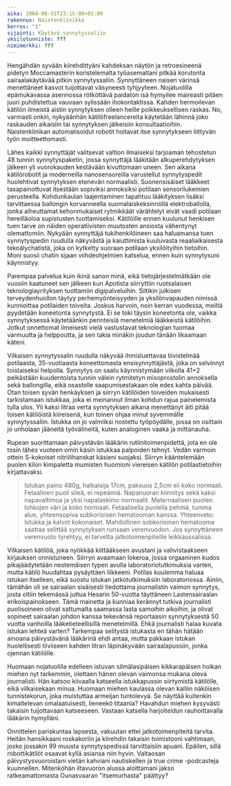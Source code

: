 ```yaml
---
aika: 2068-08-31T23:15:00+03:00
rakennus: Naistenklinikka
kerros: "1"
sijainti: Käytävä synnytyssaliin
yksilotunniste: ???
nimimerkki: ???
---
```


Hengähdän syvään kiirehdittyäni kahdeksan näytön ja retroesineenä pidetyn Moccamasterin koristelemalta työasemaltani pitkää korutonta sairaalakäytävää pitkin synnytyssaliin. Synnyttäneen naisen värinsä menettäneet kasvot tuijottavat väsyneesti tyhjyyteen. Nojatuolilla epämukavassa asennossa rötköttävä paidaton isä hymyilee maireasti pitäen juuri puhdistettua vauvaan sylissään ihokontaktissa. Kahden hermoilevan kätilön ilmeistä aistin synnytyksen olleen heille poikkeuksellisen raskas. No, varmasti onkin, nykyäänhän kätilöfreelancereita käytetään lähinnä joko raskauden aikaisiin tai synnytyksen jälkeisiin konsultaatioihin. Naistenklinikan automatisoidut robotit hoitavat itse synnytykseen liittyvän työn moitteettomasti.

Lähes kaikki synnyttäjät valitsevat valtion ilmaiseksi tarjoaman tehostetun 48 tunnin synnytyspaketin, jossa synnyttäjä lääkitään alkuperehdytyksen jälkeen yli vuorokauden kestävään kivuttomaan uneen. Sen aikana kätilörobotit ja moderneilla nanosensoreilla varustellut synnytyspedit huolehtivat synnytyksen etenevän normaalisti. Suonensisäiset lääkkeet tasapainottuvat itsestään sopiviksi annoksiksi potilaan sensorilukemien perusteella. Kohdunkaulan laajentaminen tapahtuu lääkityksen lisäksi tarvittaessa ballongin korvanneella suomalaiskeksinnöllä elektroballolla, jonka aiheuttamat kehonmukaiset rytmikkäät värähtelyt eivät vaadi potilaan hereilläoloa supistusten tuottamiseksi. Kätilöille ennen kuulunut henkisen tuen tarve on näiden operatiivisten muutosten ansiosta vähentynyt olemattomiin. Nykyään synnyttäjä tukihenkilöineen saa haluamansa tuen synnytyspedin ruudulla näkyvästä ja kaiuttimista kuuluvasta reaaliaikaisesta tekoälychatistä, joka on kytketty suoraan potilaan yksilöityihin tietoihin. Moni suosii chatin sijaan viihdeohjelmien katselua, ennen kuin synnytysuni käynnistyy.

Parempaa palvelua kuin ikinä sanon minä, eikä tietojärjestelmätkään ole vuosiin kaatuneet sen jälkeen kun Apotista siirryttiin ruotsalaisen teknologiayrityksen tuottamiin digipalveluihin. Siltikin julkisen terveydenhuollon täytyy perhemyönteisyyden ja yksilönvapauden nimissä kunnioittaa potilaiden toiveita. Joskus harvoin, noin kerran vuodessa, meiltä pyydetään koneetonta synnytystä. Ei se toki täysin koneetonta ole, vaikka synnytyksessä käytetäänkin perinteisiä menetelmiä lääkkeistä kätilöihin. Jotkut onnettomat ilmeisesti vielä vastustavat teknologian tuomaa varmuutta ja helppoutta, ja sen takia minäkin joudun tänään likaamaan käteni.

Vilkaisen synnytyssalin ruudulla näkyvää ihmisluettavaa tiivistelmää potilaasta, 35-vuotiaasta koneettomasta ensisynnyttäjästä, joka on selvinnyt toistaiseksi helpolla. Synnytys on saatu käynnistymään viikolla 41+2 pelkästään kuudentoista tunnin välein rytmitetyn misoprostolin annoksella sekä ballongilla, eikä osastolle saapumisestakaan ole edes kahta päivää. Otan toisen syvän henkäyksen ja siirryn kätilöiden toiveiden mukaisesti tarkistamaan istukkaa, joka ei meinannut ilman kohdun rajua painelemista tulla ulos. Yli kaksi litraa verta synnytyksen aikana menettänyt äiti pitää toisen kätilöistä kiireisenä, kun toinen ohjaa minut syvemmälle synnytyssaliin. Istukka on jo valmiiksi nostettu työpöydälle, jossa on osittain jo unholaan jääneitä työvälineitä, kuten analoginen vaaka ja mittanauha. 

Rupean suorittamaan päivystävän lääkärin rutiinitoimenpidettä, jota en ole tosin lähes vuoteen omin käsin istukkaa palpoiden tehnyt. Vedän varmoin ottein S-kokoiset nitriilihanskat käsieni suojaksi. Siirryn kääntelemään puolen kilon kimpaletta mumisten huomioni viereisen kätilön potilastietoihin kirjattavaksi.

> Istukan paino 480g, halkaisija 17cm, paksuus 2,5cm eli koko normaali. Fetaalinen puoli sileä, ei repeämiä. Napanuoran kiinnitys sekä kaksi napavaltimoa ja yksi napalaskimo normaalit. Maternaalisen puolen lohkojen väri ja koko normaali. Fetaalisella puolella pehmä, tumma alue, yhteensopiva subkorioisen hematooman kanssa.
> Yhteenveto: Istukka ja kalvot kokonaiset. Mahdollinen sobkorioinen hematooma saattaa selittää synnytyksen runsaan verenvuodon.  Jos synnyttäneen verenvuoto tyrehtyy, ei tarvetta jatkotoimenpiteille leikkaussalissa.

Vilkaisen kätilöä, joka nyökkää kiittääkseen avustani ja vahvistaakseen kirjauksen onnistuneen. Siirryn avaamaan lokeroa, jossa orgaaninen kudos pikajäädytetään nestemäisen typen avulla laboratoriotutkimuksia varten, mutta kätilö huudahtaa pysäyttäen liikkeeni. Potilas kuulemma haluaa istukan itselleen, eikä suostu istukan jatkotutkimuksiin laboratoriossa. Ainiin, tämähän oli se sairaalan sisäisesti tiedottama journalistin vaimon synnytys, josta oltiin tekemässä juttua Hesarin 50-vuotta täyttäneen Lastensairaalan erikoispainokseen. Tämä mainetta ja kunniaa kerännyt tutkiva journalisti puolisoineen olivat sattumalta saamassa lasta samoihin aikoihin, ja olivat sopineet sairaalan johdon kanssa tekevänsä reportaasin synnytyksestä 50 vuotta vanhoilla lääketieteellisillä menetelmillä. Ehkä journalisti halaa kuvata istukan lehteä varten? Tarkempaa selitystä istukasta en tähän hätään ainoana päivystävänä lääkärinä ehdi antaa, mutta pakkaan istukan huolellisesti tiiviiseen kahden litran läpinäkyvään sairaalapussiin, jonka ojennan kätilölle.

Huomaan nojatuolilla edelleen istuvan silmälasipäisen kikkarapäisen hoikan miehen nyt tarkemmin, olettaen hänen olevan vaimonsa mukana oleva journalisti. Hän katsoo kiivaalla katseella istukkapussin siirtymistä kätilölle, eikä vilkaisekaan minua. Huomaan miehen kaulassa olevan kalliin näköisen tunnistekorun, joka muistuttaa armeijan tuntolevyä. Se näyttää kuitenkin kimaltelevan omalaatuisesti, lieneekö titaania? Havahdun miehen kysyvästi takaisin tuijottavaan katseeseen. Vastaan katsella harjoiteldun rauhoittavalla lääkärin hymylläni.

Onnittelen pariskuntaa lapsesta, vakuutan ettei jatkotoimenpiteitä tarvita. Heitän hansikkaani roskakoriin ja kiirehdin takaisin toimistooni vahtimaan, josko jossakin 99 muusta synnytyspedissä tarvittaisiin apuani. Epäilen, sillä robottikätilöt osaavat kyllä asiansa niin hyvin. Valtaosan päivystysvuoroistani vietän kahviani nautiskellen ja true crime -podcasteja kuunnellen. Mitenköhän iltavuoron alussa aloittamani jakso ratkeamattomasta Ounasvaaran "itsemurhasta" päättyy?
